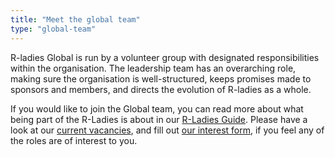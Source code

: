 ```yaml
---
title: "Meet the global team"
type: "global-team"
---
```


R-ladies Global is run by a volunteer group with designated responsibilities within the organisation.
The leadership team has an overarching role, making sure the organisation is well-structured, keeps promises made to sponsors and members, and directs the evolution of R-ladies as a whole.

If you would like to join the Global team, you can read more about what being part of the R-Ladies is about in our [R-Ladies Guide](https://guide.rladies.org/about/globalteam/).
Please have a look at our [current vacancies](https://airtable.com/appZjaV7eM0Y9FsHZ/shrDBOsyaFS28wOxZ), and fill out [our interest form](/form/global-team-application/), if you feel any of the roles are of interest to you.


